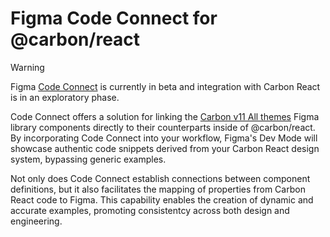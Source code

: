 # Figma Code Connect for @carbon/react

> [!WARNING]  
> Figma [Code Connect](https://github.com/figma/code-connect) is currently in
> beta and integration with Carbon React is in an exploratory phase.

Code Connect offers a solution for linking the
[Carbon v11 All themes](https://carbondesignsystem.com/designing/kits/figma/)
Figma library components directly to their counterparts inside of @carbon/react.
By incorporating Code Connect into your workflow, Figma's Dev Mode will showcase
authentic code snippets derived from your Carbon React design system, bypassing
generic examples.

Not only does Code Connect establish connections between component definitions,
but it also facilitates the mapping of properties from Carbon React code to
Figma. This capability enables the creation of dynamic and accurate examples,
promoting consistentcy across both design and engineering.
